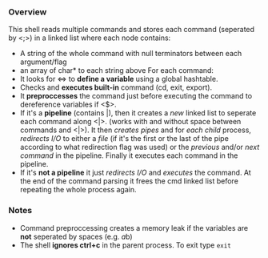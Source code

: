 ### Overview
This shell reads multiple commands and stores each command (seperated by <;>) in a linked list where each node contains:
  - A string of the whole command with null terminators between each argument/flag
  - an array of char* to each string above
For each command:
  - It looks for <=> to **define a variable** using a global hashtable.
  - Checks and **executes built-in** command (cd, exit, export).
  - It **preproccesses** the command just before executing the command to dereference variables if <$>.
  - If it's a **pipeline** (contains |), then it creates a _new_ linked list to seperate each command along <|>.
    (works with and without space between commands and <|>). It then _creates pipes_ and for _each child_ process, _redirects I/O_ to either a _file_
    (if it's the first or the last of the pipe according to what redirection flag was used) or the _previous_ and/or _next_ _command_ in the pipeline.
    Finally it executes each command in the pipeline.
  - If it's **not a pipeline** it just _redirects I/O_ and _executes_ the command.
At the end of the command parsing it frees the cmd linked list before repeating the whole process again.

### Notes
  - Command preproccessing creates a memory leak if the variables are **not** seperated by spaces (e.g. $a$b)
  - The shell **ignores ctrl+c** in the parent process. To exit type ```exit```



